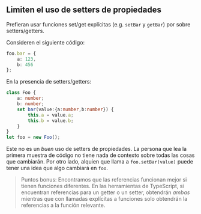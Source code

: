 ## Limiten el uso de setters de propiedades

Prefieran usar funciones set/get explícitas (e.g. `setBar` y `getBar`) por sobre setters/getters.

Consideren el siguiente código:

```ts
foo.bar = {
    a: 123,
    b: 456
};
```

En la presencia de setters/getters:

```ts
class Foo {
    a: number;
    b: number;
    set bar(value:{a:number,b:number}) {
        this.a = value.a;
        this.b = value.b;
    }
}
let foo = new Foo();
```

Este no es un *buen* uso de setters de propiedades. La persona que lea la primera muestra de código no tiene nada de contexto sobre todas las cosas que cambiarán. Por otro lado, alquien que llama a `foo.setBar(value)` puede tener una idea que algo cambiará en `foo`.

> Puntos bonus: Encontramos que las referencias funcionan mejor si tienen funciones diferentes. En las herramientas de TypeScript, si encuentran referencias para un getter o un setter, obtendrán *ambas* mientras que con llamadas explícitas a funciones solo obtendrán la referencias a la función relevante.
